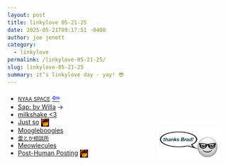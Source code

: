 ```yaml
---
layout: post
title: 𝚕𝚒𝚗𝚔𝚢𝚕𝚘𝚟𝚎 𝟶𝟻-𝟸𝟷-𝟸𝟻
date: 2025-05-21T09:17:51 -0400
author: joe jenett
category:
  - linkylove
permalink: /linkylove-05-21-25/
slug: linkylove-05-21-25
summary: it’s linkylove day - yay! 😎
---
```

<div style="position:relative;float:right;margin-right:24px;margin-top:84px;">
<img src="/images/brad-lgsb.png" alt="" width="140">
</div>
<ul class="linkylove">
	<li><a title="lizzy" href="https://nyaa.neocities.org/"><small>NYAA SPACE</small></a>  <a title="source" href="https://nekofetti.neocities.org/"><span style="font-size:1.5em;color:blue;">&#8678;</span></a></li>
	<li><a title="Willa" href="https://willascool.neocities.org/">Sap: by Willa</a> <span title="led to link shown below">&#8594;</span></li>
	<li><a title="ayouchoco" href="https://ayouchoco.glitch.me/">milkshake <3</a></li>
	<li><a title="thisness" href="https://justso.scribbles.page/">Just so</a>  <a href="https://indieseek.xyz/" title="thx Brad!"><img src="/images/brad.png" width="18" height="18" alt="Indieseek.xyz" style="vertical-align:middle;"></a></li>
	<li><a title="Ferdie" href="https://moogleboogles.neocities.org/">Moogleboogles</a></li>
	<li><a title="Laith Raihan" href="https://arataka.moe/"><small>霊とか相談所</small></a></li>
	<li><a title="μ" href="https://meowlecules.neocities.org/">Meowlecules</a></li>
	<li><a title="Post-Human Posting" href="https://posthuman.blog/">Post-Human Posting</a>  <a href="https://indieseek.xyz/" title="thx Brad!"><img src="/images/brad.png" width="18" height="18" alt="Indieseek.xyz" style="vertical-align:middle;"></a></li>
</ul>
<a href="https://brid.gy/publish/mastodon"></a>